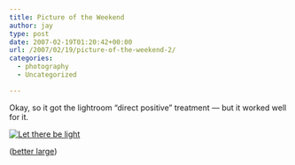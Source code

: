 ```yaml
---
title: Picture of the Weekend
author: jay
type: post
date: 2007-02-19T01:20:42+00:00
url: /2007/02/19/picture-of-the-weekend-2/
categories:
  - photography
  - Uncategorized

---
```

Okay, so it got the lightroom “direct positive” treatment — but it worked well for it.

[![Let there be light][1]][2]

([better large][3])

 [1]: http://farm1.static.flickr.com/181/394713650_a1fcebafc6.jpg
 [2]: http://www.flickr.com/photos/rambleon/394713650/ (Photo Sharing)
 [3]: http://www.flickr.com/photo_zoom.gne?id=394713650&size=l